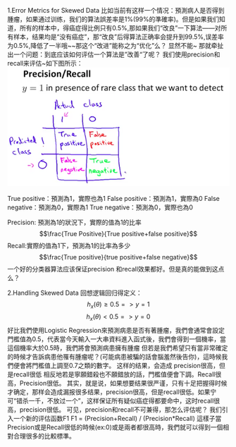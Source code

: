 1.Error Metrics for Skewed Data
比如当前有这样一个情况：預測病人是否得到腫瘤，如果通过训练，我们的算法誤差率是1%(99%的準確率)。但是如果我们知道，所有的样本中，得癌症得比例只有0.5%,那如果我们“改良”一下算法——对所有样本，结果均是“没有癌症”，那“改良”后得算法正确率会提升到99.5%,误差率为0.5%,降低了一半哦~~那这个“改进”能称之为“优化”么？
显然不能~
那就牵扯出一个问题：到底应该如何评估一个算法是”改善“了呢？
我们使用precision和recall来评估~如下图所示：
![](/机器学习/images/57.png)

True positive：預測為1，實際也為1
False positive：預測為1，實際為0
False negative：預測為0，實際為1
True negative：預測為0，實際也為0

Precision: 預測為1的狀況下，實際的值為1的比率
$$\frac{True Positive}{True positive+false positive}$$
Recall:實際的值為1下，預測為1的比率為多少
$$\frac{True positive}{true positive+false negative}$$
一个好的分类器算法应该保证precision 和recall效果都好。但是真的能做到这点么？

2.Handling Skewed Data
回想逻辑回归得定义：
$$h_x(\theta) \ge 0.5 => y=1$$
$$h_x(\theta) < 0.5 => y = 0$$
好比我們使用Logistic Regression來預測病患是否有著腫瘤，我們會通常會設定門檻值為0.5，代表當今天輸入一大串資料進入函式後，我們會得到一個機率，當這個機率大於0.5時，我們將會預測病患擁有腫瘤
但若是我們希望只有當非常確定的時候才告訴病患他罹有腫瘤呢？(可能病患被騙的話會腦羞然後告你)，這時候我們便會將門檻值上調至0.7之類的數字。
这样的结果，会造成 precision很高，但是recall很低
相反地若是寧願錯殺也不願錯放的話，門檻值便會下調。Recall很高，Precision很低。
其实，就是说，如果想要结果很严谨，只有十足把握得时候才确定，那样会造成漏报很多结果，precision很高，但是recall很低。如果宁可“错杀一千，不放过一个”，这样保证所有疑似癌症得都要命中，这时recall很高，precision很低。
可见，precision和recall不可兼得，那怎么评估呢？
我们引入一个新的评估函数F1
F1 = (Precision+Recall) / (Precision*Recall)
這樣子當Precision或是Recall很低的時候(ex:0)或是兩者都很高時，我們就可以得到一個相對合理很多的比較標準。
